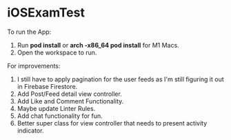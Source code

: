 # iOSExamTest

To run the App:

1. Run **pod install** or **arch -x86_64 pod install** for M1 Macs.
2. Open the workspace to run.


For improvements:
1. I still have to apply pagination for the user feeds as I'm still figuring it out in Firebase Firestore.
2. Add Post/Feed detail view controller.
3. Add Like and Comment Functionality.
4. Maybe update Linter Rules.
5. Add chat functionality for fun.
6. Better super class for view controller that needs to present activity indicator.
